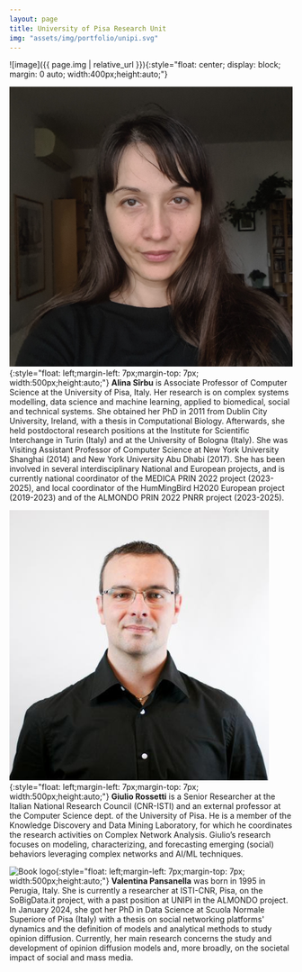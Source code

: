 ```yaml
---
layout: page
title: University of Pisa Research Unit
img: "assets/img/portfolio/unipi.svg"
---
```


![image]({{ page.img | relative_url }}){:style="float: center; display: block; margin: 0 auto; width:400px;height:auto;"}

![Book logo](/assets/img/consortium/Alina-img.jpeg){:style="float: left;margin-left: 7px;margin-top: 7px; width:500px;height:auto;"}
**Alina Sîrbu** is Associate Professor of Computer Science at the University of Pisa, Italy. Her research is on complex systems modelling, data science and machine learning, applied to biomedical, social and technical systems. She obtained her PhD in 2011 from Dublin City University, Ireland, with a thesis in Computational Biology. Afterwards, she held postdoctoral research positions at the Institute for Scientific Interchange in Turin (Italy) and at the University of Bologna (Italy). She was Visiting Assistant Professor of Computer Science at New York University Shanghai (2014) and New York University Abu Dhabi (2017). She has been involved in several interdisciplinary National and  European projects, and is currently national coordinator of the MEDICA PRIN 2022  project (2023-2025), and local coordinator of the HumMingBird H2020 European project (2019-2023)  and of the ALMONDO PRIN 2022 PNRR project (2023-2025).

![Book logo](/assets/img/consortium/Rossetti-img.jpeg){:style="float: left;margin-left: 7px;margin-top: 7px; width:500px;height:auto;"}
**Giulio Rossetti** is a Senior Researcher at the Italian National Research Council (CNR-ISTI) and an external professor at the Computer Science dept. of the University of Pisa. He is a member of the Knowledge Discovery and Data Mining Laboratory, for which he coordinates the research activities on Complex Network Analysis. Giulio’s research focuses on modeling, characterizing, and forecasting emerging (social) behaviors leveraging complex networks and AI/ML techniques.

![Book logo](/assets/img/consortium/Pansanella-img.jpeg){:style="float: left;margin-left: 7px;margin-top: 7px; width:500px;height:auto;"}
**Valentina Pansanella** was born in 1995 in Perugia, Italy.  She is currently a researcher at ISTI-CNR, Pisa, on the SoBigData.it project, with a past position at UNIPI in the ALMONDO project.  In January 2024, she got her PhD in Data Science at Scuola Normale Superiore of Pisa (Italy) with a thesis on social networking platforms' dynamics and the definition of models and analytical methods to study opinion diffusion. Currently, her main research concerns the study and development of opinion diffusion models and, more broadly, on the societal impact of social and mass media.